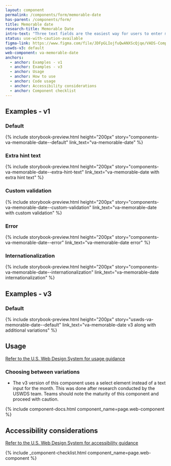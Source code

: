 ```yaml
---
layout: component
permalink: /components/form/memorable-date
has-parent: /components/form/
title: Memorable date
research-title: Memorable Date
intro-text: "Three text fields are the easiest way for users to enter most dates."
status: use-with-caution-available
figma-link: https://www.figma.com/file/JDFpGLIojfuQwANXScQjqe/VADS-Component-Examples?type=design&node-id=1360%3A82038&mode=design&t=TiJHClaf3VQ6wU6B-1
uswds-v3: default
web-component: va-memorable-date
anchors:
  - anchor: Examples - v1
  - anchor: Examples - v3
  - anchor: Usage
  - anchor: How to use
  - anchor: Code usage
  - anchor: Accessibility considerations
  - anchor: Component checklist
---
```


## Examples - v1

### Default

{% include storybook-preview.html height="200px" story="components-va-memorable-date--default" link_text="va-memorable-date" %}

### Extra hint text

{% include storybook-preview.html height="200px" story="components-va-memorable-date--extra-hint-text" link_text="va-memorable-date with extra hint text" %}

### Custom validation

{% include storybook-preview.html height="200px" story="components-va-memorable-date--custom-validation" link_text="va-memorable-date with custom validation" %}

### Error

{% include storybook-preview.html height="200px" story="components-va-memorable-date--error" link_text="va-memorable-date error" %}

### Internationalization

{% include storybook-preview.html height="200px" story="components-va-memorable-date--internationalization" link_text="va-memorable-date internationalization" %}

## Examples - v3

### Default

{% include storybook-preview.html height="200px" story="uswds-va-memorable-date--default" link_text="va-memorable-date v3 along with additional variations" %}

## Usage

<a class="vads-c-action-link--blue" href="https://designsystem.digital.gov/components/memorable-date/">Refer to the U.S. Web Design System for usage guidance</a>

### Choosing between variations

* The v3 version of this component uses a select element instead of a text input for the month. This was done after research conducted by the USWDS team. Teams should note the maturity of this component and proceed with caution.

{% include component-docs.html component_name=page.web-component %}

## Accessibility considerations

<a class="vads-c-action-link--blue" href="https://designsystem.digital.gov/components/memorable-date/#accessibility-memorable-date">Refer to the U.S. Web Design System for accessibility guidance</a>

{% include _component-checklist.html component_name=page.web-component %}
